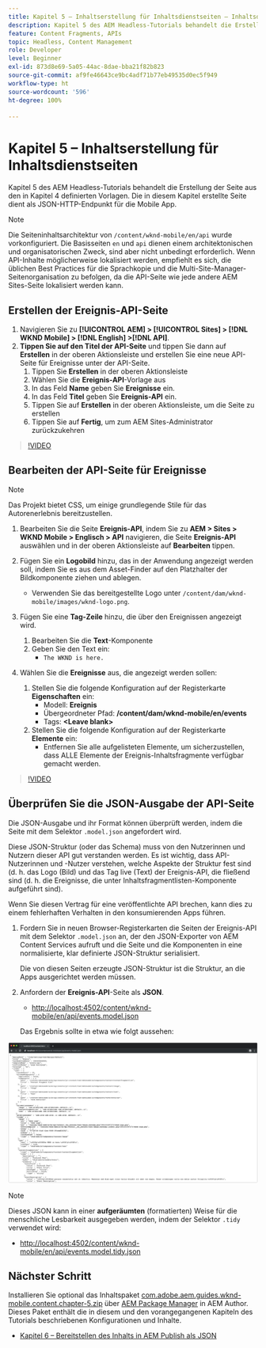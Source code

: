 ```yaml
---
title: Kapitel 5 – Inhaltserstellung für Inhaltsdienstseiten – Inhaltsdienste
description: Kapitel 5 des AEM Headless-Tutorials behandelt die Erstellung der Seiten aus den in Kapitel 4 definierten Vorlagen. Diese Seiten fungieren als JSON-HTTP-Endpunkte.
feature: Content Fragments, APIs
topic: Headless, Content Management
role: Developer
level: Beginner
exl-id: 873d8e69-5a05-44ac-8dae-bba21f82b823
source-git-commit: af9fe46643ce9bc4adf71b77eb49535d0ec5f949
workflow-type: ht
source-wordcount: '596'
ht-degree: 100%

---
```


# Kapitel 5 – Inhaltserstellung für Inhaltsdienstseiten

Kapitel 5 des AEM Headless-Tutorials behandelt die Erstellung der Seite aus den in Kapitel 4 definierten Vorlagen. Die in diesem Kapitel erstellte Seite dient als JSON-HTTP-Endpunkt für die Mobile App.

>[!NOTE]
>
> Die Seiteninhaltsarchitektur von `/content/wknd-mobile/en/api` wurde vorkonfiguriert. Die Basisseiten `en` und `api` dienen einem architektonischen und organisatorischen Zweck, sind aber nicht unbedingt erforderlich. Wenn API-Inhalte möglicherweise lokalisiert werden, empfiehlt es sich, die üblichen Best Practices für die Sprachkopie und die Multi-Site-Manager-Seitenorganisation zu befolgen, da die API-Seite wie jede andere AEM Sites-Seite lokalisiert werden kann.

## Erstellen der Ereignis-API-Seite

1. Navigieren Sie zu **[!UICONTROL AEM] > [!UICONTROL Sites] > [!DNL WKND Mobile] > [!DNL English] >[!DNL API]**.
1. **Tippen Sie auf den Titel der API-Seite** und tippen Sie dann auf **Erstellen** in der oberen Aktionsleiste und erstellen Sie eine neue API-Seite für Ereignisse unter der API-Seite.
   1. Tippen Sie **Erstellen** in der oberen Aktionsleiste
   1. Wählen Sie die **Ereignis-API**-Vorlage aus
   1. In das Feld **Name** geben Sie **Ereignisse** ein.
   1. In das Feld **Titel** geben Sie **Ereignis-API** ein.
   1. Tippen Sie auf **Erstellen** in der oberen Aktionsleiste, um die Seite zu erstellen
   1. Tippen Sie auf **Fertig**, um zum AEM Sites-Administrator zurückzukehren

>[!VIDEO](https://video.tv.adobe.com/v/28340?quality=12&learn=on)

## Bearbeiten der API-Seite für Ereignisse

>[!NOTE]
>
> Das Projekt bietet CSS, um einige grundlegende Stile für das Autorenerlebnis bereitzustellen.

1. Bearbeiten Sie die Seite **Ereignis-API**, indem Sie zu **AEM > Sites > WKND Mobile > Englisch > API** navigieren, die Seite **Ereignis-API** auswählen und in der oberen Aktionsleiste auf **Bearbeiten** tippen.
1. Fügen Sie ein **Logobild** hinzu, das in der Anwendung angezeigt werden soll, indem Sie es aus dem Asset-Finder auf den Platzhalter der Bildkomponente ziehen und ablegen.
   * Verwenden Sie das bereitgestellte Logo unter `/content/dam/wknd-mobile/images/wknd-logo.png`.

1. Fügen Sie eine **Tag-Zeile** hinzu, die über den Ereignissen angezeigt wird.
   1. Bearbeiten Sie die **Text**-Komponente
   1. Geben Sie den Text ein:
      * `The WKND is here.`

1. Wählen Sie die **Ereignisse** aus, die angezeigt werden sollen:
   1. Stellen Sie die folgende Konfiguration auf der Registerkarte **Eigenschaften** ein:
      * Modell: **Ereignis**
      * Übergeordneter Pfad: **/content/dam/wknd-mobile/en/events**
      * Tags: **&lt;Leave blank>**
   1. Stellen Sie die folgende Konfiguration auf der Registerkarte **Elemente** ein:
      * Entfernen Sie alle aufgelisteten Elemente, um sicherzustellen, dass ALLE Elemente der Ereignis-Inhaltsfragmente verfügbar gemacht werden.

>[!VIDEO](https://video.tv.adobe.com/v/28339?quality=12&learn=on)

## Überprüfen Sie die JSON-Ausgabe der API-Seite

Die JSON-Ausgabe und ihr Format können überprüft werden, indem die Seite mit dem Selektor `.model.json` angefordert wird.

Diese JSON-Struktur (oder das Schema) muss von den Nutzerinnen und Nutzern dieser API gut verstanden werden. Es ist wichtig, dass API-Nutzerinnen und -Nutzer verstehen, welche Aspekte der Struktur fest sind (d. h. das Logo (Bild) und das Tag live (Text) der Ereignis-API, die fließend sind (d. h. die Ereignisse, die unter Inhaltsfragmentlisten-Komponente aufgeführt sind).

Wenn Sie diesen Vertrag für eine veröffentlichte API brechen, kann dies zu einem fehlerhaften Verhalten in den konsumierenden Apps führen.

1. Fordern Sie in neuen Browser-Registerkarten die Seiten der Ereignis-API mit dem Selektor `.model.json` an, der den JSON-Exporter von AEM Content Services aufruft und die Seite und die Komponenten in eine normalisierte, klar definierte JSON-Struktur serialisiert.

   Die von diesen Seiten erzeugte JSON-Struktur ist die Struktur, an die Apps ausgerichtet werden müssen.

1. Anfordern der **Ereignis-API**-Seite als **JSON**.

   * [http://localhost:4502/content/wknd-mobile/en/api/events.model.json](http://localhost:4502/content/wknd-mobile/en/api/events.model.tidy.json)

   Das Ergebnis sollte in etwa wie folgt aussehen:

![AEM Content Services JSON-Ausgabe](assets/chapter-5/json-output.png)

>[!NOTE]
>
> Dieses JSON kann in einer **aufgeräumten** (formatierten) Weise für die menschliche Lesbarkeit ausgegeben werden, indem der Selektor `.tidy` verwendet wird:
> * [http://localhost:4502/content/wknd-mobile/en/api/events.model.tidy.json](http://localhost:4502/content/wknd-mobile/en/api/events.model.tidy.json)

## Nächster Schritt

Installieren Sie optional das Inhaltspaket [com.adobe.aem.guides.wknd-mobile.content.chapter-5.zip](https://github.com/adobe/aem-guides-wknd-mobile/releases/latest) über [AEM Package Manager](http://localhost:4502/crx/packmgr/index.jsp) in AEM Author. Dieses Paket enthält die in diesem und den vorangegangenen Kapiteln des Tutorials beschriebenen Konfigurationen und Inhalte.

* [Kapitel 6 – Bereitstellen des Inhalts in AEM Publish als JSON](./chapter-6.md)
